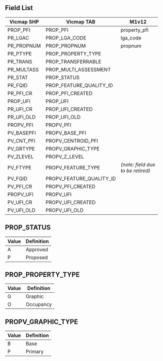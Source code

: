 ## Field List

Vicmap SHP|Vicmap TAB|M1v12
----------|----------|----------
PROP_PFI|PROP_PFI|property_pfi
PR_LGAC|PROP_LGA_CODE|lga_code
PR_PROPNUM|PROP_PROPNUM|propnum
PR_PTYPE|PROP_PROPERTY_TYPE|
PR_TRANS|PROP_TRANSFERRABLE|
PR_MULTASS|PROP_MULTI_ASSESSMENT|
PR_STAT|PROP_STATUS|
PR_FQID|PROP_FEATURE_QUALITY_ID|
PR_PFI_CR|PROP_PFI_CREATED|
PROP_UFI|PROP_UFI|
PR_UFI_CR|PROP_UFI_CREATED|
PR_UFI_OLD|PROP_UFI_OLD|
PROPV_PFI|PROPV_PFI|
PV_BASEPFI|PROPV_BASE_PFI|
PV_CNT_PFI|PROPV_CENTROID_PFI|
PV_GRTYPE|PROPV_GRAPHIC_TYPE|
PV_ZLEVEL|PROPV_Z_LEVEL |
PV_FTYPE|PROPV_FEATURE_TYPE|_(note: field due to be retired)_
PV_FQID|PROPV_FEATURE_QUALITY_ID|
PV_PFI_CR|PROPV_PFI_CREATED |
PROPV_UFI|PROPV_UFI |
PV_UFI_CR|PROPV_UFI_CREATED|
PV_UFI_OLD|PROPV_UFI_OLD|

## PROP_STATUS

Value|Definition
--|--
A | Approved
P | Proposed

## PROP_PROPERTY_TYPE

Value|Definition
--|--
G | Graphic
O | Occupancy

## PROPV_GRAPHIC_TYPE

Value|Definition
--|--
B | Base
P | Primary
